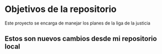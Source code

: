 # Objetivos de la repositorio

Este proyecto se encarga de manejar los planes de la liga de la justicia


## Estos son nuevos cambios desde mi repositorio local

